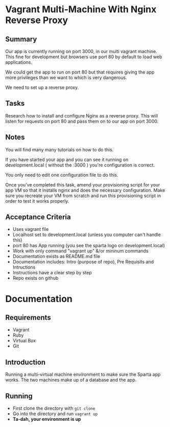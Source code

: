 # Vagrant Multi-Machine With Nginx Reverse Proxy

## Summary

Our app is currently running on port 3000, in our multi vagrant machine.
This fine for development but browsers use port 80 by default to load web applications.

We could get the app to run on port 80 but that requires giving the app more privileges than we want to which is very dangerous.

We need to set up a reverse proxy.

## Tasks

Research how to install and configure Nginx as a reverse proxy. This will listen for requests on port 80 and pass them on to our app on port 3000.

## Notes

You will find many many tutorials on how to do this.

If you have started your app and you can see it running on development.local ( without the :3000 ) you're configuration is correct.

You only need to edit one configuration file to do this.

Once you've completed this task, amend your provisioning script for your app VM so that it installs nginx and does the necessary configuration. Make sure you recreate your VM from scratch and run this provisioning script in order to test it works properly.



## Acceptance Criteria

* Uses vagrant file
* Localhost set to development.local (unless you computer can't handle this)
* port 80 has App running (you see the sparta logo on development.local)
* Work with only command "vagrant up" &/or mininum commands
* Documentation exists as README.md file
* Documentation includes: Intro (purpose of repo), Pre Requisits  and Intructions
* Instructions have a clear step by step
* Repo exists on github

# Documentation

## Requirements
* Vagrant
* Ruby
* Virtual Box
* Git


## Introduction

Running a multi-virtual machine environment to make sure the Sparta app works. The two machines make up of a database and the app.

## Running
* First clone the directory with `git clone`
* Go into the directory and run `vagrant up`
* **Ta-dah, your environment is up**
